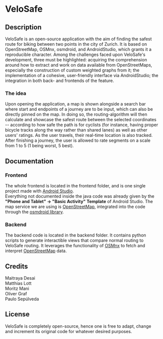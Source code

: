# VeloSafe

## Description
VeloSafe is an open-source application with the aim of finding the safest route for biking between two points in the city of Zurich.
It is based on OpenStreetMap, OSMnx, osmdroid, and AndroidStudio, which grants it a reproducible character. Among the challenges
faced upon VeloSafe's development, three must be highlighted: acquiring the comprehension around how to extract and work on data
available from OpenStreetMaps, especially the construction of custom weighted graphs from it; the implementation of a
cohesive, user-friendly interface via AndroidStudio; the integration in both back- and frontends of the feature.  

### The idea
Upon opening the application, a map is shown alongside a search bar where start and endpoints of a journey are to be input, which can also be directly pinned on the map. In doing so, the routing-algorithm will then calculate and showcase the safest route between the selected coordinates -- according to how safe the path is for cyclists (for instance, having proper bicycle tracks along the way rather than shared lanes) as well as other users' ratings. As the user travels, their real-time location is also tracked. After finishing a journey, the user is allowed to rate segments on a scale from 1 to 5 (1 being worst, 5 best).

## Documentation
### Frontend
The whole frontend is located in the frontend folder, and is one single project made with [Android Studio](https://developer.android.com/studio).  
Everything not documented inside the java code was already given by the **"Phone and Tablet" -> "Basic Activity" Template** of Android Studio.
The map service we are using is [OpenStreetMap](https://www.openstreetmap.org), integrated into the code through the [osmdroid library](https://github.com/osmdroid/osmdroid/wiki).

### Backend
The backend code is located in the backend folder. It contains python scripts to generate interactible views that compare normal routing to VeloSafe routing.
It leverages the functionality of [OSMnx](https://github.com/gboeing/osmnx) to fetch and interpret [OpenStreetMap](https://www.openstreetmap.org) data.

## Credits
Maitraya Desai  
Matthias Lott  
Moritz Mani  
Oliver Graf  
Paulo Sepúlveda  

## License
VeloSafe is completely open-source, hence one is free to adapt, change and increment its original code for whatever desired purposes.
